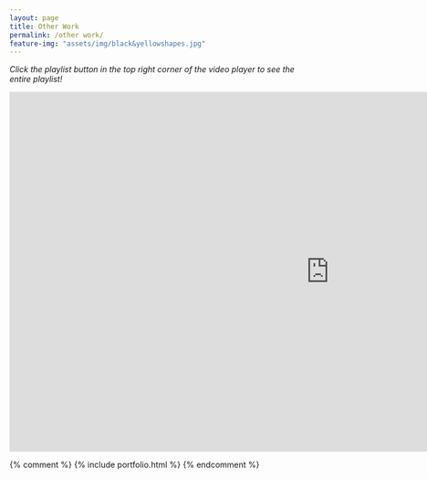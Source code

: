 ```yaml
---
layout: page
title: Other Work
permalink: /other work/
feature-img: "assets/img/black&yellowshapes.jpg"
---
```


<i>Click the playlist button in the top right corner of the video player to see the entire playlist!</i>

<iframe width="1120" height="630" src="https://www.youtube.com/embed/videoseries?list=PL1DjlhbNYTVHzzZjc46uTD4RK5D6qvipI" title="YouTube video player" frameborder="0" allow="accelerometer; autoplay; clipboard-write; encrypted-media; gyroscope; picture-in-picture" allowfullscreen></iframe>

{% comment %} 
    {% include portfolio.html %}
{% endcomment %}



